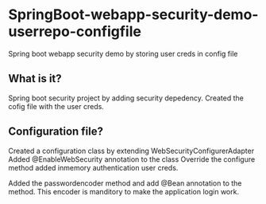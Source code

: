 # SpringBoot-webapp-security-demo-userrepo-configfile
Spring boot webapp security demo by storing user creds in config file

What is it?
------------
Spring boot security project by adding security depedency.
Created the cofig file with the user creds.

Configuration file?
-----------------
Created a configuration class by extending WebSecurityConfigurerAdapter
Added @EnableWebSecurity annotation to the class
Override the configure method
added inmemory authentication user creds.

Added the passwordencoder method and add @Bean annotation to the method.
This encoder is manditory to make the application login work.
